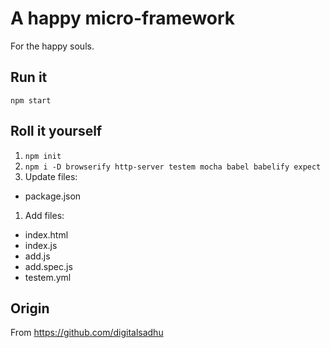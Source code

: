 # A happy micro-framework
For the happy souls.

## Run it
`npm start`

## Roll it yourself

1. `npm init`
1. `npm i -D browserify http-server testem mocha babel babelify expect`
1. Update files:
  - package.json
1. Add files:
  - index.html
  - index.js
  - add.js
  - add.spec.js
  - testem.yml

## Origin
From https://github.com/digitalsadhu
